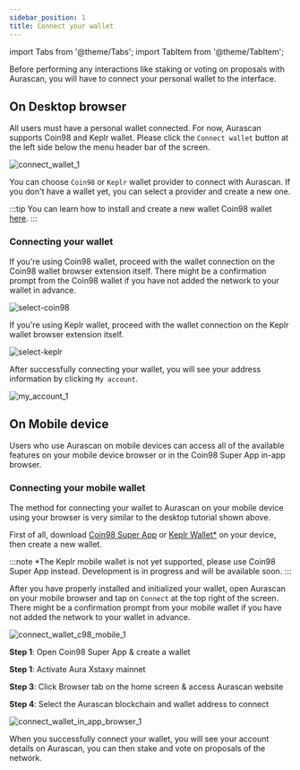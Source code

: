 ```yaml
---
sidebar_position: 1
title: Connect your wallet
---
```


import Tabs from '@theme/Tabs';
import TabItem from '@theme/TabItem';

Before performing any interactions like staking or voting on proposals with Aurascan, you will have to connect your personal wallet to the interface. 

## On Desktop browser
All users must have a personal wallet connected. For now, Aurascan supports Coin98 and Keplr wallet. Please click the `Connect wallet` button at the left side below the menu header bar of the screen.

<div id="img-wrapper">
    <img src="/img/aurascan/connect_wallet_1.png" alt="connect_wallet_1"/>
</div>

You can choose `Coin98` or `Keplr` wallet provider to connect with Aurascan. If you don't have a wallet yet, you can select a provider and create a new one.

:::tip
You can learn how to install and create a new wallet Coin98 wallet [here](https://coin98.net/what-is-coin98-wallet).
:::

### Connecting your wallet
<Tabs>
  <TabItem value="coin98" label="Coin98 Wallet">

If you're using Coin98 wallet, proceed with the wallet connection on the Coin98 wallet browser extension itself. There might be a confirmation prompt from the Coin98 wallet if you have not added the network to your wallet in advance.

<div id="img-wrapper">
    <img src="/img/aurascan/C98_wallet_extension.png" alt="select-coin98"/>
</div>

  </TabItem>
  <TabItem value="keplr" label="Keplr Wallet">

If you're using Keplr wallet, proceed with the wallet connection on the Keplr wallet browser extension itself.
<div id="img-wrapper">
    <img src="/img/aurascan/Keplr_wallet_extension.png" alt="select-keplr"/>
</div>

  </TabItem>
</Tabs>

After successfully connecting your wallet, you will see your address information by clicking `My account`.

<div id="img-wrapper">
    <img src="/img/aurascan/my_account_1.png" alt="my_account_1"/>
</div>

## On Mobile device
Users who use Aurascan on mobile devices can access all of the available features on your mobile device browser or in the Coin98 Super App in-app browser.

### Connecting your mobile wallet
<Tabs>
  <TabItem value="mobile-browser" label="On Mobile Browser">

The method for connecting your wallet to Aurascan on your mobile device using your browser is very similar to the desktop tutorial shown above.

First of all, download [Coin98 Super App](https://docs.coin98.com/products/coin98-super-app/mobile/beginners-guide/how-to-download-install) or [Keplr Wallet*](https://www.keplr.app/#mobile) on your device, then create a new wallet.

:::note
*The Keplr mobile wallet is not yet supported, please use Coin98 Super App instead. Development is in progress and will be available soon.
:::

After you have properly installed and initialized your wallet, open Aurascan on your mobile browser and tap on `Connect` at the top right of the screen. There might be a confirmation prompt from your mobile wallet if you have not added the network to your wallet in advance.

<div id="img-wrapper">
    <img src="/img/aurascan/connect_wallet_c98_mobile_1.png" alt="connect_wallet_c98_mobile_1"/>
</div>

  </TabItem>
  <TabItem value="c98-browser" label="Coin98 in-app Browser">

**Step 1**: Open Coin98 Super App & create a wallet 

**Step 1**: Activate Aura Xstaxy mainnet 

**Step 3**: Click Browser tab on the home screen & access Aurascan website

**Step 4**: Select the Aurascan blockchain and wallet address to connect

<div id="img-wrapper">
    <img src="/img/aurascan/connect_wallet_in_app_browser_1.png" alt="connect_wallet_in_app_browser_1"/>
</div>

When you successfully connect your wallet, you will see your account details on Aurascan, you can then stake and vote on proposals of the network.

  </TabItem>
</Tabs>
